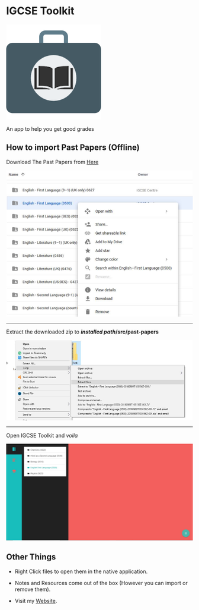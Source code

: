 # IGCSE Toolkit



![Logo](readme/logo.png)



An app to help you get good grades

## How to import Past Papers (Offline)

Download The Past Papers from [Here](https://drive.google.com/drive/folders/0BzumkDfi9230dlpvM0hzUWJKbnc)

![IGCSE Center Website](./readme/download.JPG)

---------------------------



Extract the downloaded zip to __*installed path*/src/past-papers__

![Extract](readme/extract.JPG)

-------------------------------------



Open IGCSE Toolkit and *voila*

![Final](readme/final.JPG)



## Other Things

- Right Click files to open them in the native application.
- Notes and Resources come out of the box (However you can import or remove them).

- Visit my [Website](https://thecomputerm.github.io/).











